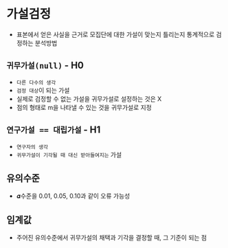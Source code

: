 # 가설검정

- 표본에서 얻은 사실을 근거로 모집단에 대한 가설이 맞는지 틀리는지 통계적으로 검정하는
분석방법

## `귀무가설(null)` - H0
- `다른 다수의 생각`
- `검정 대상`이 되는 가설
- 실제로 검정할 수 없는 가설을 귀무가설로 설정하는 것은 X
- 점의 형태로 m을 나타낼 수 있는 것을 귀무가설로 지정

## `연구가설 == 대립가설` - H1
- `연구자의 생각`
- `귀무가설이 기각될 때 대신 받아들여지는` 가설

## 유의수준
- 𝜶수준을 0.01, 0.05, 0.10과 같이 오류 가능성

## 임계값
- 주어진 유의수준에서 귀무가설의 채택과 기각을 결정할 때, 그 기준이 되는 점
